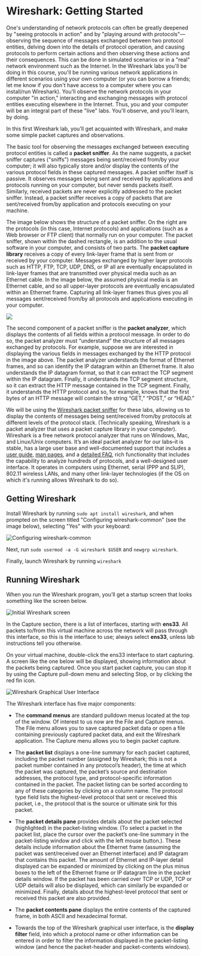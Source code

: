 # Wireshark: Getting Started

One's understanding of network protocols can often be greatly deepened by "seeing protocols in action" and by "playing around with protocols"—observing the sequence of messages exchanged between two protocol entities, delving down into the details of protocol operation, and causing protocols to perform certain actions and then observing these actions and their consequences. This can be done in simulated scenarios or in a "real" network environment such as the Internet. In the Wireshark labs you'll be doing in this course, you'll be running various network applications in different scenarios using your own computer (or you can borrow a friends; let me know if you don't have access to a computer where you can install/run Wireshark). You'll observe the network protocols in your computer "in action," interacting and exchanging messages with protocol entities executing elsewhere in the Internet. Thus, you and your computer will be an integral part of these "live" labs. You'll observe, and you'll learn, by doing.

In this first Wireshark lab, you'll get acquainted with Wireshark, and make some simple packet captures and observations.

The basic tool for observing the messages exchanged between executing protocol entities is called a **packet sniffer**. As the name suggests, a packet sniffer captures ("sniffs") messages being sent/received from/by your computer; it will also typically store and/or display the contents of the various protocol fields in these captured messages. A packet sniffer itself is passive. It observes messages being sent and received by applications and protocols running on your computer, but never sends packets itself. Similarly, received packets are never explicitly addressed to the packet sniffer. Instead, a packet sniffer receives a copy of packets that are sent/received from/by application and protocols executing on your machine.

The image below shows the structure of a packet sniffer. On the right are the protocols (in this case, Internet protocols) and applications (such as a Web browser or FTP client) that normally run on your computer. The packet sniffer, shown within the dashed rectangle, is an addition to the usual software in your computer, and consists of two parts. The **packet capture library** receives a copy of every link-layer frame that is sent from or received by your computer. Messages exchanged by higher layer protocols such as HTTP, FTP, TCP, UDP, DNS, or IP all are eventually encapsulated in link-layer frames that are transmitted over physical media such as an Ethernet cable. In the image below, the assumed physical media is an Ethernet cable, and so all upper-layer protocols are eventually encapsulated within an Ethernet frame. Capturing all link-layer frames thus gives you all messages sent/received from/by all protocols and applications executing in your computer.

![](PacketSnifferStructure.png)

The second component of a packet sniffer is the **packet analyzer**, which displays the contents of all fields within a protocol message. In order to do so, the packet analyzer must “understand” the structure of all messages exchanged by protocols. For example, suppose we are interested in displaying the various fields in messages exchanged by the HTTP protocol in the image above. The packet analyzer understands the format of Ethernet frames, and so can identify the IP datagram within an Ethernet frame. It also understands the IP datagram format, so that it can extract the TCP segment within the IP datagram. Finally, it understands the TCP segment structure, so it can extract the HTTP message contained in the TCP segment. Finally, it understands the HTTP protocol and so, for example, knows that the first bytes of an HTTP message will contain the string “GET,” “POST,” or “HEAD.” 

We will be using the [Wireshark packet sniffer](http://www.wireshark.org/) for these labs, allowing us to display the contents of messages being sent/received from/by protocols at different levels of the protocol stack. (Technically speaking, Wireshark is a packet analyzer that uses a packet capture library in your computer). Wireshark is a free network protocol analyzer that runs on Windows, Mac, and Linux/Unix computers. It’s an ideal packet analyzer for our labs–it is stable, has a large user base and well-documented support that includes a [user guide](http://www.wireshark.org/docs/wsug_html_chunked/), [man pages](http://www.wireshark.org/docs/man-pages/), and a [detailed FAQ](http://www.wireshark.org/faq.html), rich functionality that includes the capability to analyze hundreds of protocols, and a well-designed user interface. It operates in computers using Ethernet, serial (PPP and SLIP), 802.11 wireless LANs, and many other link-layer technologies (if the OS on which it's running allows Wireshark to do so).

## Getting Wireshark

Install Wireshark by running `sudo apt install wireshark`, and when prompted on the screen titled "Configuring wireshark-common" (see the image below), selecting "Yes" with your keyboard:

![Configuring wireshark-common](ConfiguringWiresharkCommon.png)

Next, run `sudo usermod -a -G wireshark $USER` and `newgrp wireshark`.

Finally, launch Wireshark by running `wireshark`

## Running Wireshark

When you run the Wireshark program, you’ll get a startup screen that looks something like the screen below.

![Initial Wireshark screen](InitialWiresharkScreen.png)

In the Capture section, there is a list of interfaces, starting with **ens33**. All packets to/from this virtual machine across the network will pass through this interface, so this is the interface to use; always select **ens33**, unless lab instructions tell you otherwise. 

On your virtual machine, double-click the ens33 interface to start capturing. A screen like the one below will be displayed, showing information about the packets being captured. Once you start packet capture, you can stop it by using the Capture pull-down menu and selecting Stop, or by clicking the red fin icon.

![Wireshark Graphical User Interface](WiresharkGUI.png)

The Wireshark interface has five major components:

* The **command menus** are standard pulldown menus located at the top of the window. Of interest to us now are the File and Capture menus. The File menu allows you to save captured packet data or open a file containing previously captured packet data, and exit the Wireshark application. The Capture menu allows you to begin packet capture.

* The **packet list** displays a one-line summary for each packet captured, including the packet number (assigned by Wireshark; this is not a packet number contained in any protocol’s header), the time at which the packet was captured, the packet’s source and destination addresses, the protocol type, and protocol-specific information contained in the packet. The packet listing can be sorted according to any of these categories by clicking on a column name. The protocol type field lists the highest-level protocol that sent or received this packet, i.e., the protocol that is the source or ultimate sink for this packet.

* The **packet details pane** provides details about the packet selected (highlighted) in the packet-listing window. (To select a packet in the packet list, place the cursor over the packet’s one-line summary in the packet-listing window and click with the left mouse button.). These details include information about the Ethernet frame (assuming the packet was sent/received over an Ethernet interface) and IP datagram that contains this packet. The amount of Ethernet and IP-layer detail displayed can be expanded or minimized by clicking on the plus minus boxes to the left of the Ethernet frame or IP datagram line in the packet details window. If the packet has been carried over TCP or UDP, TCP or UDP details will also be displayed, which can similarly be expanded or minimized. Finally, details about the highest-level protocol that sent or received this packet are also provided.

* The **packet contents pane** displays the entire contents of the captured frame, in both ASCII and hexadecimal format.

* Towards the top of the Wireshark graphical user interface, is the **display filter** field, into which a protocol name or other information can be entered in order to filter the information displayed in the packet-listing window (and hence the packet-header and packet-contents windows). 
